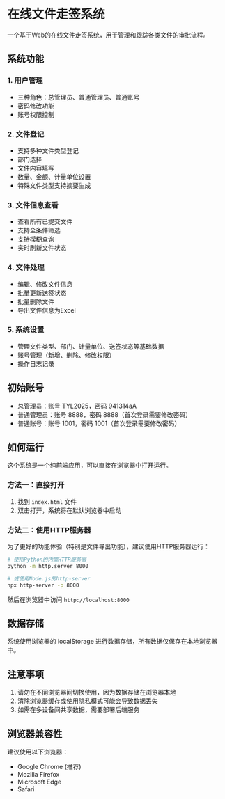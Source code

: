 # 在线文件走签系统

一个基于Web的在线文件走签系统，用于管理和跟踪各类文件的审批流程。

## 系统功能

### 1. 用户管理
- 三种角色：总管理员、普通管理员、普通账号
- 密码修改功能
- 账号权限控制

### 2. 文件登记
- 支持多种文件类型登记
- 部门选择
- 文件内容填写
- 数量、金额、计量单位设置
- 特殊文件类型支持摘要生成

### 3. 文件信息查看
- 查看所有已提交文件
- 支持全条件筛选
- 支持模糊查询
- 实时刷新文件状态

### 4. 文件处理
- 编辑、修改文件信息
- 批量更新送签状态
- 批量删除文件
- 导出文件信息为Excel

### 5. 系统设置
- 管理文件类型、部门、计量单位、送签状态等基础数据
- 账号管理（新增、删除、修改权限）
- 操作日志记录

## 初始账号

- 总管理员：账号 TYL2025，密码 941314aA
- 普通管理员：账号 8888，密码 8888（首次登录需要修改密码）
- 普通账号：账号 1001，密码 1001（首次登录需要修改密码）

## 如何运行

这个系统是一个纯前端应用，可以直接在浏览器中打开运行。

### 方法一：直接打开

1. 找到 `index.html` 文件
2. 双击打开，系统将在默认浏览器中启动

### 方法二：使用HTTP服务器

为了更好的功能体验（特别是文件导出功能），建议使用HTTP服务器运行：

```bash
# 使用Python的内置HTTP服务器
python -m http.server 8000

# 或使用Node.js的http-server
npx http-server -p 8000
```

然后在浏览器中访问 `http://localhost:8000`

## 数据存储

系统使用浏览器的 localStorage 进行数据存储，所有数据仅保存在本地浏览器中。

## 注意事项

1. 请勿在不同浏览器间切换使用，因为数据存储在浏览器本地
2. 清除浏览器缓存或使用隐私模式可能会导致数据丢失
3. 如需在多设备间共享数据，需要部署后端服务

## 浏览器兼容性

建议使用以下浏览器：
- Google Chrome (推荐)
- Mozilla Firefox
- Microsoft Edge
- Safari